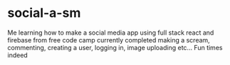 # social-a-sm
Me learning how to make a social media app using full stack react and firebase from free code camp
currently completed making a scream, commenting, creating a user, logging in, image uploading etc...
Fun times indeed